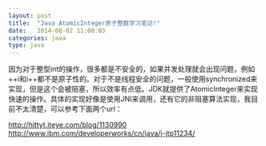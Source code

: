 ```yaml
---
layout: post
title:  "Java AtomicInteger原子整数学习笔记!"
date:   2014-08-02 11:00:03
categories: java
type: java
---
```


因为对于整型int的操作，很多都是不安全的，如果并发处理就会出现问题，例如++i和i++都不是原子性的。对于不是线程安全的问题，一般使用synchronized来实现，但是这个会被阻塞，所以效率有点低。JDK就提供了AtomicInteger来实现快速的操作。具体的实现好像是使用JNI来调用，还有它的非阻塞算法实现，我目前不太清楚，可以参考下面两个url：

http://hittyt.iteye.com/blog/1130990  
http://www.ibm.com/developerworks/cn/java/j-jtp11234/